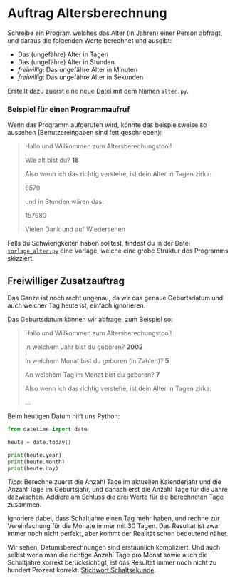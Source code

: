# Auftrag Altersberechnung

Schreibe ein Program welches das Alter (in Jahren) einer Person abfragt, und daraus die folgenden Werte berechnet und ausgibt:

 - Das (ungefähre) Alter in Tagen
 - Das (ungefähre) Alter in Stunden
 - _freiwillig_: Das ungefähre Alter in Minuten
 - _freiwillig_: Das ungefähre Alter in Sekunden

Erstellt dazu zuerst eine neue Datei mit dem Namen `alter.py`.

### Beispiel für einen Programmaufruf

Wenn das Programm aufgerufen wird, könnte das beispielsweise so aussehen (Benutzereingaben sind fett geschrieben): 

> Hallo und Willkommen zum Altersberechungstool!
>
> Wie alt bist du? **18**
>
> Also wenn ich das richtig verstehe, ist dein Alter in Tagen zirka:
>
> 6570
>
> und in Stunden wären das:
>
> 157680
>
> Vielen Dank und auf Wiedersehen

Falls du Schwierigkeiten haben solltest, findest du in der Datei [`vorlage_alter.py`](vorlage_alter.py) eine Vorlage, welche eine grobe Struktur des Programms skizziert.

## Freiwilliger Zusatzauftrag

Das Ganze ist noch recht ungenau, da wir das genaue Geburtsdatum und auch welcher Tag heute ist, einfach ignorieren.

Das Geburtsdatum können wir abfrage, zum Beispiel so:

> Hallo und Willkommen zum Altersberechungstool!
>
> In welchem Jahr bist du geboren? **2002**
>
> In welchem Monat bist du geboren (in Zahlen)? **5**
>
> An welchem Tag im Monat bist du geboren? **7**
>
> Also wenn ich das richtig verstehe, ist dein Alter in Tagen zirka:
>
> ...

Beim heutigen Datum hilft uns Python:
```python
from datetime import date

heute = date.today()

print(heute.year)
print(heute.month)
print(heute.day)
```

_Tipp_: Berechne zuerst die Anzahl Tage im aktuellen Kalenderjahr und die Anzahl Tage im Geburtsjahr, und danach erst die Anzahl Tage für die Jahre dazwischen. Addiere am Schluss die drei Werte für die berechneten Tage zusammen.

Ignoriere dabei, dass Schaltjahre einen Tag mehr haben, und rechne zur Vereinfachung für die Monate immer mit 30 Tagen. Das Resultat ist zwar immer noch nicht perfekt, aber kommt der Realität schon bedeutend näher.

Wir sehen, Datumsberechnungen sind erstaunlich kompliziert. Und auch selbst wenn man die richtige Anzahl Tage pro Monat sowie auch die Schaltjahre korrekt berücksichtigt, ist das Resultat immer noch nicht zu hundert Prozent korrekt: [Stichwort Schaltsekunde](https://de.wikipedia.org/wiki/Schaltsekunde).
